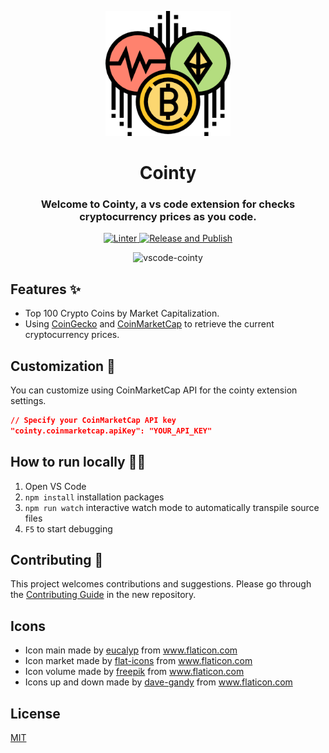 <p align="center">
  <img alt="vscode logo" src="resources/cryptocurrency-logo-256x.png" width="200px" />
  <h1 align="center">Cointy</h1>
</p>

<h3 align="center">Welcome to Cointy, a vs code extension for checks cryptocurrency prices as you code.</h3>

<p align="center">
    <a href="https://github.com/aofdev/vscode-cointy/workflows/lint">
      <img src="https://github.com/aofdev/vscode-cointy/workflows/lint/badge.svg" alt="Linter">
  </a>
  <a href="https://github.com/aofdev/vscode-cointy/workflows/Release and Publish">
      <img src="https://github.com/aofdev/vscode-cointy/workflows/Release and Publish/badge.svg" alt="Release and Publish">
  </a>
</p>

<p align="center">
    <img src="demo-vscode-cointy.gif" alt="vscode-cointy">
</p>

## Features ✨

- Top 100 Crypto Coins by Market Capitalization.
- Using [CoinGecko](https://www.coingecko.com/) and [CoinMarketCap](https://coinmarketcap.com/) to retrieve the current cryptocurrency prices.

## Customization 🎨

You can customize using CoinMarketCap API for the cointy extension settings.

```json
// Specify your CoinMarketCap API key
"cointy.coinmarketcap.apiKey": "YOUR_API_KEY"
```

## How to run locally 🧑‍💻

1. Open VS Code 
2. `npm install` installation packages
3. `npm run watch` interactive watch mode to automatically transpile source files
4. `F5` to start debugging


## Contributing 📖

This project welcomes contributions and suggestions. Please go through the [Contributing Guide](https://github.com/aofdev/vscode-cointy/blob/main/CONTRIBUTING.md) in the new repository.

## Icons

- Icon main made by [eucalyp](https://www.flaticon.com/authors/eucalyp) from www.flaticon.com
- Icon market made by [flat-icons](https://www.flaticon.com/authors/flat-icons) from www.flaticon.com
- Icon volume made by [freepik](https://www.flaticon.com/authors/freepik) from www.flaticon.com
- Icons up and down made by [dave-gandy](https://www.flaticon.com/authors/dave-gandy) from www.flaticon.com

## License
[MIT](LICENSE)


[lint-badge]: https://github.com/aofdev/vscode-cointy/actions/workflows/lint/badge.svg
[lint-ci]: https://github.com/aofdev/vscode-cointy/actions/workflows/lint

